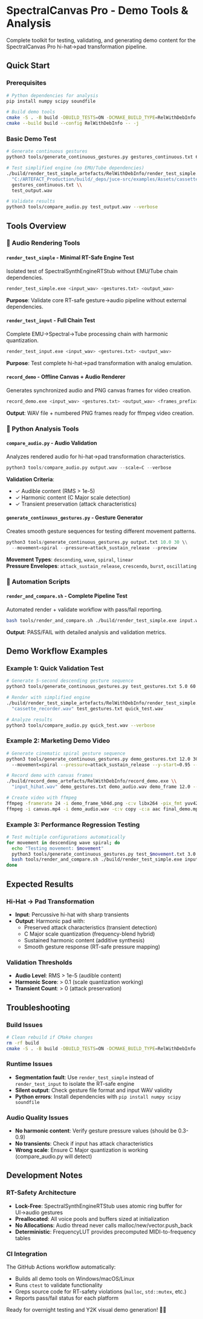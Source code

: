 # SpectralCanvas Pro - Demo Tools & Analysis

Complete toolkit for testing, validating, and generating demo content for the SpectralCanvas Pro hi-hat→pad transformation pipeline.

## Quick Start

### Prerequisites
```bash
# Python dependencies for analysis
pip install numpy scipy soundfile

# Build demo tools
cmake -S . -B build -DBUILD_TESTS=ON -DCMAKE_BUILD_TYPE=RelWithDebInfo
cmake --build build --config RelWithDebInfo -- -j
```

### Basic Demo Test
```bash
# Generate continuous gestures
python3 tools/generate_continuous_gestures.py gestures_continuous.txt 6.0 30 --movement=descending

# Test simplified engine (no EMU/Tube dependencies)
./build/render_test_simple_artefacts/RelWithDebInfo/render_test_simple.exe \\
  "C:/ARTEFACT_Production/build/_deps/juce-src/examples/Assets/cassette_recorder.wav" \\
  gestures_continuous.txt \\
  test_output.wav

# Validate results
python3 tools/compare_audio.py test_output.wav --verbose
```

## Tools Overview

### 🎵 Audio Rendering Tools

#### `render_test_simple` - Minimal RT-Safe Engine Test
Isolated test of SpectralSynthEngineRTStub without EMU/Tube chain dependencies.

```bash
render_test_simple.exe <input_wav> <gestures.txt> <output_wav>
```

**Purpose**: Validate core RT-safe gesture→audio pipeline without external dependencies.

#### `render_test_input` - Full Chain Test  
Complete EMU→Spectral→Tube processing chain with harmonic quantization.

```bash  
render_test_input.exe <input_wav> <gestures.txt> <output_wav>
```

**Purpose**: Test complete hi-hat→pad transformation with analog emulation.

#### `record_demo` - Offline Canvas + Audio Renderer
Generates synchronized audio and PNG canvas frames for video creation.

```bash
record_demo.exe <input_wav> <gestures.txt> <output_wav> <frames_prefix> <duration> --frame-rate=24
```

**Output**: WAV file + numbered PNG frames ready for ffmpeg video creation.

### 🐍 Python Analysis Tools

#### `compare_audio.py` - Audio Validation
Analyzes rendered audio for hi-hat→pad transformation characteristics.

```python
python3 tools/compare_audio.py output.wav --scale=C --verbose
```

**Validation Criteria**:
- ✓ Audible content (RMS > 1e-5)  
- ✓ Harmonic content (C Major scale detection)
- ✓ Transient preservation (attack characteristics)

#### `generate_continuous_gestures.py` - Gesture Generator  
Creates smooth gesture sequences for testing different movement patterns.

```python
python3 tools/generate_continuous_gestures.py output.txt 10.0 30 \\
  --movement=spiral --pressure=attack_sustain_release --preview
```

**Movement Types**: `descending`, `wave`, `spiral`, `linear`  
**Pressure Envelopes**: `attack_sustain_release`, `crescendo`, `burst`, `oscillating`

### 🚀 Automation Scripts

#### `render_and_compare.sh` - Complete Pipeline Test
Automated render + validate workflow with pass/fail reporting.

```bash
bash tools/render_and_compare.sh ./build/render_test_simple.exe input.wav output.wav gestures.txt --scale=C --verbose
```

**Output**: PASS/FAIL with detailed analysis and validation metrics.

## Demo Workflow Examples

### Example 1: Quick Validation Test
```bash
# Generate 5-second descending gesture sequence  
python3 tools/generate_continuous_gestures.py test_gestures.txt 5.0 60 --movement=descending

# Render with simplified engine
./build/render_test_simple_artefacts/RelWithDebInfo/render_test_simple.exe \\
  "cassette_recorder.wav" test_gestures.txt quick_test.wav

# Analyze results
python3 tools/compare_audio.py quick_test.wav --verbose
```

### Example 2: Marketing Demo Video
```bash
# Generate cinematic spiral gesture sequence
python3 tools/generate_continuous_gestures.py demo_gestures.txt 12.0 30 \\
  --movement=spiral --pressure=attack_sustain_release --y-start=0.95 --y-end=0.2

# Record demo with canvas frames
./build/record_demo_artefacts/RelWithDebInfo/record_demo.exe \\
  "input_hihat.wav" demo_gestures.txt demo_audio.wav demo_frame 12.0 --frame-rate=24

# Create video with ffmpeg  
ffmpeg -framerate 24 -i demo_frame_%04d.png -c:v libx264 -pix_fmt yuv420p canvas.mp4
ffmpeg -i canvas.mp4 -i demo_audio.wav -c:v copy -c:a aac final_demo.mp4
```

### Example 3: Performance Regression Testing
```bash
# Test multiple configurations automatically
for movement in descending wave spiral; do
  echo "Testing movement: $movement"
  python3 tools/generate_continuous_gestures.py test_$movement.txt 3.0 60 --movement=$movement
  bash tools/render_and_compare.sh ./build/render_test_simple.exe input.wav output_$movement.wav test_$movement.txt
done
```

## Expected Results

### Hi-Hat → Pad Transformation
- **Input**: Percussive hi-hat with sharp transients
- **Output**: Harmonic pad with:
  - Preserved attack characteristics (transient detection)
  - C Major scale quantization (frequency-blend hybrid)
  - Sustained harmonic content (additive synthesis)
  - Smooth gesture response (RT-safe pressure mapping)

### Validation Thresholds
- **Audio Level**: RMS > 1e-5 (audible content)  
- **Harmonic Score**: > 0.1 (scale quantization working)
- **Transient Count**: > 0 (attack preservation)

## Troubleshooting

### Build Issues
```bash
# Clean rebuild if CMake changes
rm -rf build
cmake -S . -B build -DBUILD_TESTS=ON -DCMAKE_BUILD_TYPE=RelWithDebInfo
```

### Runtime Issues
- **Segmentation fault**: Use `render_test_simple` instead of `render_test_input` to isolate the RT-safe engine
- **Silent output**: Check gesture file format and input WAV validity
- **Python errors**: Install dependencies with `pip install numpy scipy soundfile`

### Audio Quality Issues  
- **No harmonic content**: Verify gesture pressure values (should be 0.3-0.9)
- **No transients**: Check if input has attack characteristics
- **Wrong scale**: Ensure C Major quantization is working (compare_audio.py will detect)

## Development Notes

### RT-Safety Architecture
- **Lock-Free**: SpectralSynthEngineRTStub uses atomic ring buffer for UI→audio gestures
- **Preallocated**: All voice pools and buffers sized at initialization  
- **No Allocations**: Audio thread never calls malloc/new/vector.push_back
- **Deterministic**: FrequencyLUT provides precomputed MIDI-to-frequency tables

### CI Integration
The GitHub Actions workflow automatically:
- Builds all demo tools on Windows/macOS/Linux
- Runs `ctest` to validate functionality
- Greps source code for RT-safety violations (`malloc`, `std::mutex`, etc.)
- Reports pass/fail status for each platform

Ready for overnight testing and Y2K visual demo generation! 🎵✨